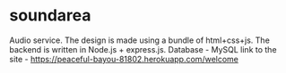 # soundarea
Audio service. The design is made using a bundle of html+css+js. The backend is written in Node.js + express.js. Database - MySQL
link to the site - https://peaceful-bayou-81802.herokuapp.com/welcome
